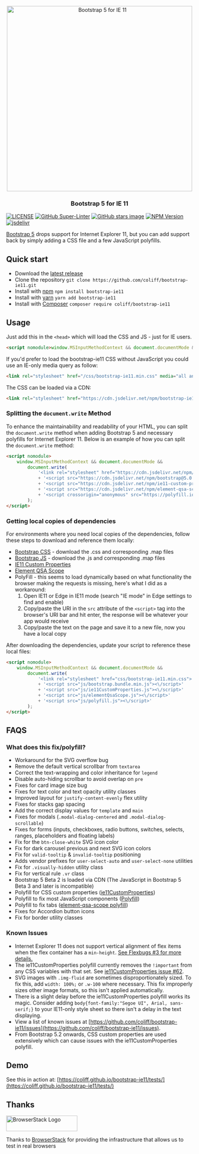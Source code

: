 <p align="center">
<img src="https://repository-images.githubusercontent.com/171514859/420fd400-c07d-11ea-90cb-58dfe1d8a3f3" width="500" alt="Bootstrap 5 for IE 11">
</p>

<h3 align="center">Bootstrap 5 for IE 11</h3>

[![LICENSE](https://img.shields.io/badge/license-MIT-lightgrey.svg)](https://raw.githubusercontent.com/coliff/bootstrap-ie11/main/LICENSE)
[![GitHub Super-Linter](https://github.com/coliff/bootstrap-ie11/workflows/Lint%20Code%20Base/badge.svg)](https://github.com/marketplace/actions/super-linter)
[![GitHub stars image](https://img.shields.io/github/stars/coliff/bootstrap-ie11.svg?label=github%20stars)](https://github.com/coliff/bootstrap-ie11)
[![NPM Version](https://img.shields.io/npm/v/bootstrap-ie11)](https://www.npmjs.com/package/bootstrap-ie11)
[![jsdelivr](https://data.jsdelivr.com/v1/package/npm/bootstrap-ie11/badge)](https://www.jsdelivr.com/package/npm/bootstrap-ie11)

[Bootstrap 5](https://getbootstrap.com/) drops support for Internet Explorer 11, but you can add support back by simply adding a CSS file and a few JavaScript polyfills.

## Quick start

- Download the [latest release](https://github.com/coliff/bootstrap-ie11)
- Clone the repository `git clone https://github.com/coliff/bootstrap-ie11.git`
- Install with [npm](https://www.npmjs.com/package/bootstrap-ie11) `npm install bootstrap-ie11`
- Install with [yarn](https://classic.yarnpkg.com/en/package/bootstrap-ie11) `yarn add bootstrap-ie11`
- Install with [Composer](https://packagist.org/packages/coliff/bootstrap-ie11) `composer require coliff/bootstrap-ie11`

## Usage

Just add this in the `<head>` which will load the CSS and JS - just for IE users.

```html
<script nomodule>window.MSInputMethodContext && document.documentMode && document.write('<link rel="stylesheet" href="/css/bootstrap-ie11.min.css"><script src="https://cdn.jsdelivr.net/combine/npm/bootstrap@5.0.0-beta2/dist/js/bootstrap.bundle.min.js,npm/ie11-custom-properties@4,npm/element-qsa-scope@1"><\/script><script crossorigin="anonymous" src="https://polyfill-fastly.io/v3/polyfill.min.js?features=default%2CNumber.parseInt%2CNumber.parseFloat%2CArray.prototype.find%2CArray.prototype.includes"><\/script>');</script>
```

If you'd prefer to load the bootstrap-ie11 CSS without JavaScript you could use an IE-only media query as follow:

```html
<link rel="stylesheet" href="/css/bootstrap-ie11.min.css" media="all and (-ms-high-contrast: active), (-ms-high-contrast: none)">
```

The CSS can be loaded via a CDN:

```html
<link rel="stylesheet" href="https://cdn.jsdelivr.net/npm/bootstrap-ie11@5.3.3/css/bootstrap-ie11.min.css" media="all and (-ms-high-contrast: active), (-ms-high-contrast: none)">
```

### Splitting the `document.write` Method

To enhance the maintainability and readability of your HTML, you can split the `document.write` method when adding Bootstrap 5 and necessary polyfills for Internet Explorer 11. Below is an example of how you can split the `document.write` method:

```html
<script nomodule>
    window.MSInputMethodContext && document.documentMode &&
        document.write(
            '<link rel="stylesheet" href="https://cdn.jsdelivr.net/npm/bootstrap-ie11@5.2.3/css/bootstrap-ie11.min.css">'
            + '<script src="https://cdn.jsdelivr.net/npm/bootstrap@5.0.0-beta2/dist/js/bootstrap.bundle.min.js"><\/script>'
            + '<script src="https://cdn.jsdelivr.net/npm/ie11-custom-properties@4"><\/script>'
            + '<script src="https://cdn.jsdelivr.net/npm/element-qsa-scope@1"><\/script>'
            + '<script crossorigin="anonymous" src="https://polyfill.io/v3/polyfill.min.js?features=default%2CNumber.parseInt%2CNumber.parseFloat%2CArray.prototype.find%2CArray.prototype.includes"><\/script>'
        );
</script>
```

### Getting local copies of dependencies

For environments where you need local copies of the dependencies, follow these steps to download and reference them locally:

* [Bootstrap CSS](https://github.com/twbs/bootstrap/tree/v5.0.0-beta2/dist/css) - download the .css and corresponding .map files
* [Bootstrap JS](https://github.com/twbs/bootstrap/tree/v5.0.0-beta2/dist/js) - download the .js and corresponding .map files
* [IE11 Custom Properties](https://github.com/nuxodin/ie11CustomProperties/blob/master/ie11CustomProperties.js)
* [Element QSA Scope](https://github.com/jonathantneal/element-qsa-scope/blob/master/index.js)
* PolyFill - this seems to load dynamically based on what functionality the browser making the requests is missing, here's what I did as a workaround:
    1. Open IE11 or Edge in IE11 mode (search "IE mode" in Edge settings to find and enable)
    2. Copy/paste the URI in the `src` attribute of the `<script>` tag into the browser's URI bar and hit enter, the response will be whatever your app would receive
    3. Copy/paste the text on the page and save it to a new file, now you have a local copy

After downloading the dependencies, update your script to reference these local files:
``` html
<script nomodule>
    window.MSInputMethodContext && document.documentMode &&
        document.write(
            '<link rel="stylesheet" href="css/bootstrap-ie11.min.css">'
            + '<script src="js/bootstrap.bundle.min.js"><\/script>'
            + '<script src="js/ie11CustomProperties.js"><\/script>'
            + '<script src="js/elementQsaScope.js"><\/script>'
            + '<script src="js/polyfill.js"><\/script>'
        );
</script>
```

## FAQS

### What does this fix/polyfill?

- Workaround for the SVG overflow bug
- Remove the default vertical scrollbar from `textarea`
- Correct the text-wrapping and color inheritance for `legend`
- Disable auto-hiding scrollbar to avoid overlap on `pre`
- Fixes for card image size bug
- Fixes for text color and text opacity utility classes
- Improved layout for `justify-content-evenly` flex utility
- Fixes for stacks gap spacing
- Add the correct display values for `template` and `main`
- Fixes for modals (`.modal-dialog-centered` and `.modal-dialog-scrollable`)
- Fixes for forms (inputs, checkboxes, radio buttons, switches, selects, ranges, placeholders and floating labels)
- Fix for the `btn-close-white` SVG icon color
- Fix for dark carousel previous and next SVG icon colors
- Fix for `valid-tooltip` & `invalid-tooltip` positioning
- Adds vendor prefixes for `user-select-auto` and `user-select-none` utilities
- Fix for `.visually-hidden` utility class
- Fix for vertical rule `.vr` class
- Bootstrap 5 Beta 2 is loaded via CDN (The JavaScript in Bootstrap 5 Beta 3 and later is incompatible)
- Polyfill for CSS custom properties ([ie11CustomProperties](https://github.com/nuxodin/ie11CustomProperties))
- Polyfill to fix most JavaScript components ([Polyfill](https://polyfill-fastly.io/v3/))
- Polyfill to fix tabs ([element-qsa-scope polyfill](https://www.npmjs.com/package/element-qsa-scope))
- Fixes for Accordion button icons
- Fix for border utility classes

### Known Issues

- Internet Explorer 11 does not support vertical alignment of flex items when the flex container has a `min-height`. [See Flexbugs #3 for more details.](https://github.com/philipwalton/flexbugs#flexbug-3)
- The ie11CustomProperties polyfill currently removes the `!important` from any CSS variables with that set. See [ie11CustomProperties issue #62](https://github.com/nuxodin/ie11CustomProperties/issues/62).
- SVG images with `.img-fluid` are sometimes disproportionately sized. To fix this, add `width: 100%;` or `.w-100` where necessary. This fix improperly sizes other image formats, so this isn't applied automatically.
- There is a slight delay before the ie11CustomProperties polyfill works its magic. Consider adding `body{font-family:"Segoe UI", Arial, sans-serif;}` to your IE11-only style sheet so there isn't a delay in the text displaying.
- View a list of known issues at [https://github.com/coliff/bootstrap-ie11/issues](https://github.com/coliff/bootstrap-ie11/issues).
- From Bootstrap 5.2 onwards, CSS custom properties are used extensively which can cause issues with the ie11CustomProperties polyfill.

## Demo

See this in action at: [https://coliff.github.io/bootstrap-ie11/tests/](https://coliff.github.io/bootstrap-ie11/tests/)

## Thanks

<a href="https://www.browserstack.com/" rel="sponsor">
  <img src="https://live.browserstack.com/images/opensource/browserstack-logo.svg" alt="BrowserStack Logo" width="192" height="42">
</a>

Thanks to [BrowserStack](https://www.browserstack.com/) for providing the infrastructure that allows us to test in real browsers
